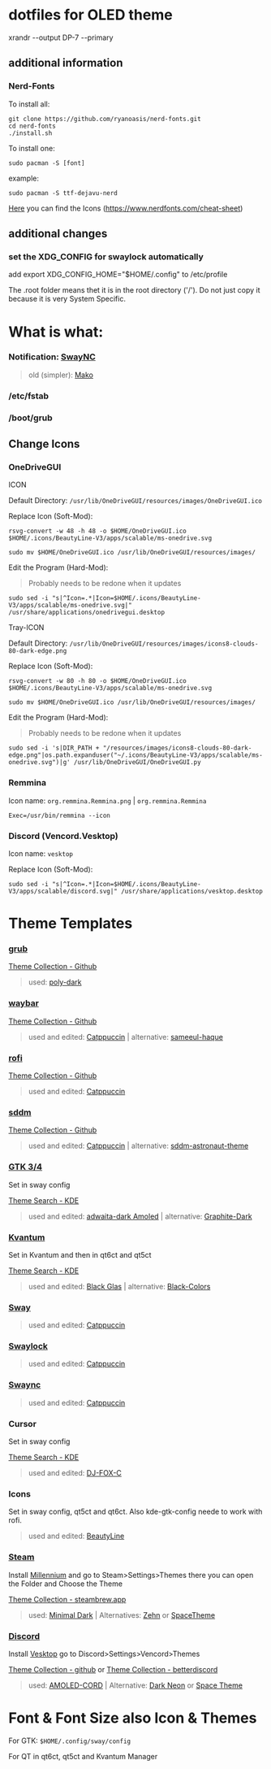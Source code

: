 # dotfiles for OLED theme

xrandr --output DP-7 --primary

## additional information

### Nerd-Fonts

To install all:

```
git clone https://github.com/ryanoasis/nerd-fonts.git
cd nerd-fonts
./install.sh
```
To install one:

```
sudo pacman -S [font]
```
example:
```
sudo pacman -S ttf-dejavu-nerd
```

[Here](https://www.nerdfonts.com/cheat-sheet) you can find the Icons (https://www.nerdfonts.com/cheat-sheet)

## additional changes

### set the XDG_CONFIG for swaylock automatically
add export XDG_CONFIG_HOME="$HOME/.config" to /etc/profile

The .root folder means thet it is in the root directory ('/'). Do not just copy it because it is very System Specific.

# What is what:

### Notification: [SwayNC](https://github.com/ErikReider/SwayNotificationCenter?tab=readme-ov-file#sway-usage)
>old (simpler): [Mako](https://github.com/emersion/mako)

### /etc/fstab

### /boot/grub

## Change Icons

### OneDriveGUI
ICON

Default Directory: ```/usr/lib/OneDriveGUI/resources/images/OneDriveGUI.ico```

Replace Icon (Soft-Mod):

```
rsvg-convert -w 48 -h 48 -o $HOME/OneDriveGUI.ico $HOME/.icons/BeautyLine-V3/apps/scalable/ms-onedrive.svg

sudo mv $HOME/OneDriveGUI.ico /usr/lib/OneDriveGUI/resources/images/
```

Edit the Program (Hard-Mod):
>Probably needs to be redone when it updates


```
sudo sed -i "s|^Icon=.*|Icon=$HOME/.icons/BeautyLine-V3/apps/scalable/ms-onedrive.svg|" /usr/share/applications/onedrivegui.desktop
```

Tray-ICON

Default Directory: ```/usr/lib/OneDriveGUI/resources/images/icons8-clouds-80-dark-edge.png```

Replace Icon (Soft-Mod):

```
rsvg-convert -w 80 -h 80 -o $HOME/OneDriveGUI.ico $HOME/.icons/BeautyLine-V3/apps/scalable/ms-onedrive.svg

sudo mv $HOME/OneDriveGUI.ico /usr/lib/OneDriveGUI/resources/images/
```

Edit the Program (Hard-Mod):
>Probably needs to be redone when it updates

```
sudo sed -i 's|DIR_PATH + "/resources/images/icons8-clouds-80-dark-edge.png"|os.path.expanduser("~/.icons/BeautyLine-V3/apps/scalable/ms-onedrive.svg")|g' /usr/lib/OneDriveGUI/OneDriveGUI.py
```

### Remmina

Icon name: ```org.remmina.Remmina.png``` | ```org.remmina.Remmina```
```
Exec=/usr/bin/remmina --icon
```

### Discord (Vencord.Vesktop)

Icon name: ```vesktop```

Replace Icon (Soft-Mod):


```
sudo sed -i "s|^Icon=.*|Icon=$HOME/.icons/BeautyLine-V3/apps/scalable/discord.svg|" /usr/share/applications/vesktop.desktop
```

# Theme Templates

### [grub](https://www.gnu.org/software/grub/)
[Theme Collection - Github](https://github.com/jacksaur/Gorgeous-GRUB)
>used: [poly-dark](https://github.com/shvchk/poly-dark)

### [waybar](https://github.com/Alexays/Waybar)
[Theme Collection - Github](https://github.com/topics/waybar-themes)
>used and edited: [Catppuccin](https://github.com/catppuccin/waybar) | alternative: [sameeul-haque](https://github.com/sameemul-haque/dotfiles)

### [rofi](https://github.com/davatorium/rofi)
[Theme Collection - Github](https://github.com/newmanls/rofi-themes-collection)
>used and edited: [Catppuccin](https://github.com/catppuccin/rofi)

### [sddm](https://github.com/sddm/sddm)
[Theme Collection - Github](https://github.com/topics/sddm-theme)
>used and edited: [Catppuccin](https://github.com/catppuccin/sddm) | alternative: [sddm-astronaut-theme](https://github.com/Keyitdev/sddm-astronaut-theme)

### [GTK 3/4](https://www.gtk.org/)
Set in sway config

[Theme Search - KDE](https://store.kde.org/browse?cat=135&ord=latest)
>used and edited: [adwaita-dark Amoled](https://gitlab.com/tearch-linux/artworks/themes-and-icons/adwaita-dark-amoled) | alternative: [Graphite-Dark](https://github.com/vinceliuice/Graphite-gtk-theme)

### [Kvantum](https://github.com/tsujan/Kvantum/tree/master/Kvantum)
Set in Kvantum and then in qt6ct and qt5ct

[Theme Search - KDE](https://store.kde.org/browse?cat=123&ord=latest)
>used and edited: [Black Glas](https://www.opencode.net/phob1an/blackglass) | alternative: [Black-Colors](https://gitlab.com/alexevier/kvantumthemes/-/tree/main/Black-Colors)

### [Sway](https://swaywm.org/)
>used and edited: [Catppuccin](https://github.com/catppuccin/i3)

### [Swaylock](https://github.com/swaywm/swaylock)
>used and edited: [Catppuccin](https://github.com/catppuccin/swaylock)

### [Swaync](https://github.com/ErikReider/SwayNotificationCenter)
>used and edited: [Catppuccin](https://github.com/catppuccin/swaync)

### Cursor
Set in sway config

[Theme Search - KDE](https://store.kde.org/s/KDE%20Store/browse?cat=107&ord=latest)
>used and edited: [DJ-FOX-C](https://store.kde.org/s/KDE%20Store/p/2113007)

### Icons
Set in sway config, qt5ct and qt6ct. Also kde-gtk-config neede to work with rofi.

>used and edited: [BeautyLine](https://github.com/gvolpe/BeautyLine)

### [Steam](https://store.steampowered.com/)
Install [Millennium](https://github.com/SteamClientHomebrew/Millennium) and go to Steam>Settings>Themes there you can open the Folder and Choose the Theme

[Theme Collection - steambrew.app](https://steambrew.app/themes)
>used: [Minimal Dark](https://github.com/SaiyajinK/Minimal-Dark-for-Steam/) | Alternatives: [Zehn](https://github.com/yurisuika/Zehn/) or [SpaceTheme](https://github.com/SpaceTheme/Steam/)

### [Discord](https://discord.com/)
Install [Vesktop](https://github.com/Vencord/Vesktop) go to Discord>Settings>Vencord>Themes

[Theme Collection - github](https://github.com/topics/vencord-theme) or [Theme Collection - betterdiscord](https://betterdiscord.app/themes)
>used: [AMOLED-CORD](https://github.com/LuckFire/amoled-cord) | Alternative: [Dark Neon](https://github.com/B4T3S/DiscordDarkNeon) or [Space Theme](https://github.com/SpaceTheme/Discord/)


# Font & Font Size also Icon & Themes
For GTK: ```$HOME/.config/sway/config```

For QT in qt6ct, qt5ct and Kvantum Manager
